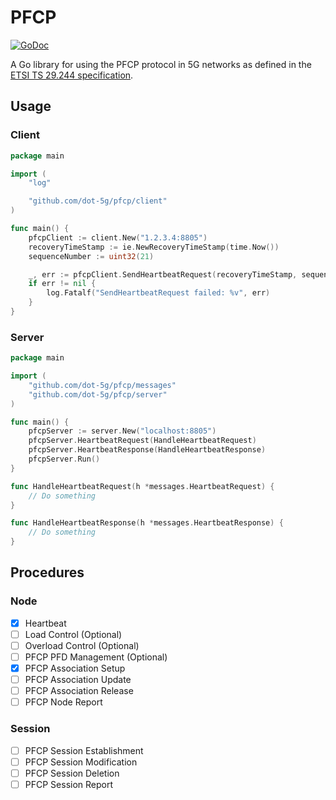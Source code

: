 # PFCP

[![GoDoc](https://godoc.org/github.com/dot-5g/pfcp?status.svg)](https://godoc.org/github.com/dot-5g/pfcp)


A Go library for using the PFCP protocol in 5G networks as defined in the [ETSI TS 29.244 specification](https://www.etsi.org/deliver/etsi_ts/129200_129299/129244/16.04.00_60/ts_129244v160400p.pdf). 

## Usage

### Client

```go
package main

import (
	"log"

	"github.com/dot-5g/pfcp/client"
)

func main() {
	pfcpClient := client.New("1.2.3.4:8805")
	recoveryTimeStamp := ie.NewRecoveryTimeStamp(time.Now())
	sequenceNumber := uint32(21)

	_, err := pfcpClient.SendHeartbeatRequest(recoveryTimeStamp, sequenceNumber)
	if err != nil {
		log.Fatalf("SendHeartbeatRequest failed: %v", err)
	}
}
```

### Server


```go
package main

import (
	"github.com/dot-5g/pfcp/messages"
	"github.com/dot-5g/pfcp/server"
)

func main() {
	pfcpServer := server.New("localhost:8805")
	pfcpServer.HeartbeatRequest(HandleHeartbeatRequest)
	pfcpServer.HeartbeatResponse(HandleHeartbeatResponse)
	pfcpServer.Run()
}

func HandleHeartbeatRequest(h *messages.HeartbeatRequest) {
	// Do something
}

func HandleHeartbeatResponse(h *messages.HeartbeatResponse) {
	// Do something
}

```

## Procedures

### Node

- [x] Heartbeat
- [ ] Load Control (Optional)
- [ ] Overload Control (Optional)
- [ ] PFCP PFD Management (Optional)
- [x] PFCP Association Setup
- [ ] PFCP Association Update
- [ ] PFCP Association Release
- [ ] PFCP Node Report

### Session

- [ ] PFCP Session Establishment
- [ ] PFCP Session Modification
- [ ] PFCP Session Deletion
- [ ] PFCP Session Report
